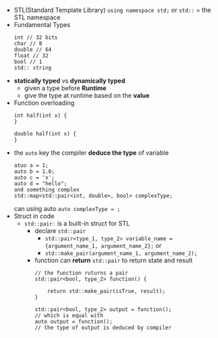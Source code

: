 + STL(Standard Template Library)
	`using namespace std;`
	or
	`std::` = the STL namespace
+ Fundamental Types
	```
	int // 32 bits 
	char // 8
	double // 64
	float // 32
	bool // 1
	std:: string
	```
+ **statically typed** vs **dynamically typed**
	+ given a type before **Runtime**
	+ give the type at runtime based on the **value**
+ Function overloading
	```
	int half(int x) {
	}
	
	double half(int x) {
	}
	```
+ the `auto` key
	the compiler **deduce the type** of variable
	```
	atuo a = 1;
	auto b = 1.0;
	auto c = 'x';
	auto d = "hello";
	and something complex
	std::map<std::pair<int, double>, bool> complexType;
	```
	can using auto
	`auto complexType = ;`
+ Struct in code
	+ `std::pair:` is a built-in struct for STL
		+ declare `std::pair`
			+ `std::pair<type_1, type_2> variable_name = {argument_name_1, argument_name_2};`
			or
			+ `std::make_pair(argument_name_1, argument_name_2);`
		+ function can **return** `std::pair`
			to return state and result
			```
			// the function ruturns a pair
			std::pair<bool, type_2> function() {
				
				return std::make_pair(isTrue, result);
			}
			
			std::pair<bool, type_2> output = function();
			// which is equal with
			auto output = function(); 
			// the type of output is deduced by compiler
			
			
